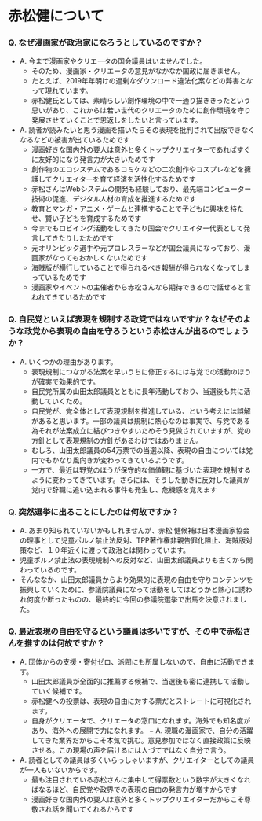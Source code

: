 # 赤松健について

### Q. なぜ漫画家が政治家になろうとしているのですか？
- A. 今まで漫画家やクリエータの国会議員はいませんでした。
  - そのため、漫画家・クリエータの意見がなかなか国政に届きません。
  - たとえば、2019年年明けの過剰なダウンロード違法化案などの弊害となって現れています。
  - 赤松健氏としては、素晴らしい創作環境の中で一通り描ききったという思いがあり、これからは若い世代のクリエータのために創作環境を守り発展させていくことで恩返しをしたいと言っています。
- A. 読者が読みたいと思う漫画を描いたらその表現を批判されて出版できなくなるなどの被害が出ているためです
  - 漫画好きな国内外の要人は意外と多くトップクリエイターであればすぐに友好的になり発言力が大きいためです
  - 創作物のエコシステムであるコミケなどの二次創作やコスプレなどを擁護してクリエイターを育て経済を活性化するためです
  - 赤松さんはWebシステムの開発も経験しており、最先端コンピューター技術の促進、デジタル人材の育成を推進するためです
  - 教育とマンガ・アニメ・ゲームと連携することで子どもに興味を持たせ、賢い子どもを育成するためです
  - 今までもロビイング活動をしてきたり国会でクリエイター代表として発言してきたりしたためです
  - 元オリンピック選手や元プロレスラーなどが国会議員になっており、漫画家がなってもおかしくないためです
  - 海賊版が横行していることで得られるべき報酬が得られなくなってしまっているためです
  - 漫画家やイベントの主催者から赤松さんなら期待できるので話せると言われてきているためです

### Q. 自民党といえば表現を規制する政党ではないですか？なぜそのような政党から表現の自由を守ろうという赤松さんが出るのでしょうか？
- A. いくつかの理由があります。
  - 表現規制につながる法案を早いうちに修正するには与党での活動のほうが確実で効果的です。
  - 自民党所属の山田太郎議員とともに長年活動しており、当選後も共に活動していくため。
  - 自民党が、党全体として表現規制を推進している、という考えには誤解があると思います。一部の議員は規制に熱心なのは事実で、与党である為それが法案成立に結びつきやすいためそう見做されていますが、党の方針として表現規制の方針があるわけではありません。
  - むしろ、山田太郎議員の54万票での当選以降、表現の自由については党内でもかなり風向きが変わってきているようです。
  - 一方で、最近は野党のほうが保守的な価値観に基づいた表現を規制するように変わってきています。さらには、そうした動きに反対した議員が党内で辞職に追い込まれる事件も発生し、危機感を覚えます

### Q. 突然選挙に出ることにしたのは何故ですか？
- A. あまり知られていないかもしれませんが、赤松 健候補は日本漫画家協会の理事として児童ポルノ禁止法反対、TPP著作権非親告罪化阻止、海賊版対策など、１０年近くに渡って政治とは関わっています。
- 児童ポルノ禁止法の表現規制への反対など、山田太郎議員よりも古くから関わっているのです。
- そんななか、山田太郎議員からより効果的に表現の自由を守りコンテンツを振興していくために、参議院議員になって活動をしてはどうかと熱心に誘われ何度か断ったものの、最終的に今回の参議院選挙で出馬を決意されました。

### Q. 最近表現の自由を守るという議員は多いですが、その中で赤松さんを推すのは何故ですか？
- A. 団体からの支援・寄付ゼロ、派閥にも所属しないので、自由に活動できます。
  - 山田太郎議員が全面的に推薦する候補で、当選後も密に連携して活動していく候補です。
  - 赤松健への投票は、表現の自由に対する票だとストレートに可視化されます。
  - 自身がクリエータで、クリエータの窓口になれます。海外でも知名度があり、海外への展開で力になれます。
− A. 現職の漫画家で、自分の活躍してきた業界だからこそ本気で挑む。意見参加ではなく直接政策に反映させる。この現場の声を届けるには人づてではなく自分で言う。
- A. 読者としての議員は多くいらっしゃいますが、クリエイターとしての議員が一人もいないからです。
  - 最も注目されている赤松さんに集中して得票数という数字が大きくなればなるほど、自民党や政界での表現の自由の発言力が増すからです
  - 漫画好きな国内外の要人は意外と多くトップクリエイターだからこそ尊敬され話を聞いてくれるからです

